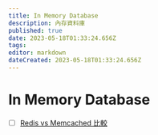 ```yaml
---
title: In Memory Database
description: 內存資料庫
published: true
date: 2023-05-18T01:33:24.656Z
tags: 
editor: markdown
dateCreated: 2023-05-18T01:33:24.656Z
---
```


# In Memory Database
- [ ] [Redis vs Memcached 比較](https://medium.com/jerrynotes/redis-vs-memcached-%E6%AF%94%E8%BC%83-15d2ba829da7)

